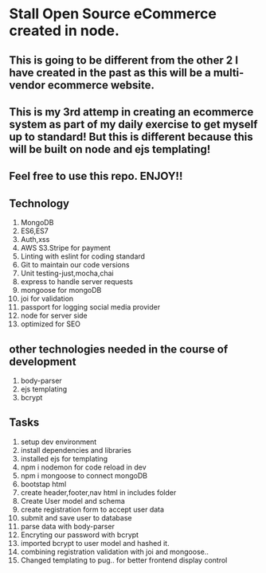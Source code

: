 # Stall Open Source eCommerce created in node.

## This is going to be different from the other 2 I have created in the past as this will be a multi-vendor ecommerce website.

## This is my 3rd attemp in creating an ecommerce system as part of my daily exercise to get myself up to standard! But this is different because this will be built on node and ejs templating!

## Feel free to use this repo. ENJOY!!

## Technology

1. MongoDB
2. ES6,ES7
3. Auth,xss
4. AWS S3.Stripe for payment
5. Linting with eslint for coding standard
6. Git to maintain our code versions
7. Unit testing-just,mocha,chai
8. express to handle server requests
9. mongoose for mongoDB
10. joi for validation
11. passport for logging social media provider
12. node for server side
13. optimized for SEO

## other technologies needed in the course of development

1. body-parser
2. ejs templating
3. bcrypt

## Tasks

1. setup dev environment
2. install dependencies and libraries
3. installed ejs for templating
4. npm i nodemon for code reload in dev
5. npm i mongoose to connect mongoDB
6. bootstap html
7. create header,footer,nav html in includes folder
8. Create User model and schema
9. create registration form to accept user data
10. submit and save user to database
11. parse data with body-parser
12. Encryting our password with bcrypt
13. imported bcrypt to user model and hashed it.
14. combining registration validation with joi and mongoose..
15. Changed templating to pug.. for better frontend display control
